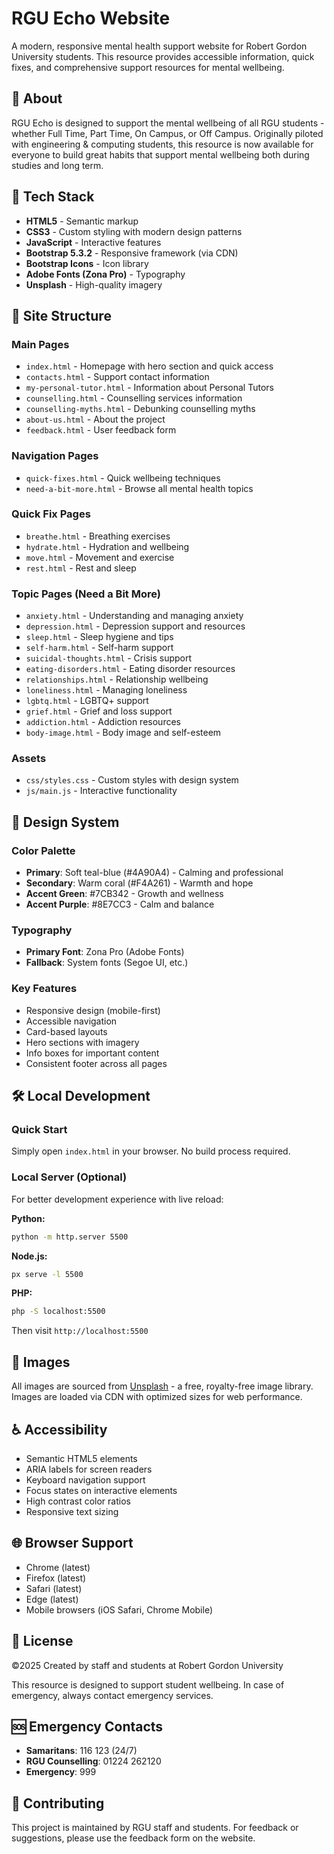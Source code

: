 # RGU Echo Website

A modern, responsive mental health support website for Robert Gordon University students. This resource provides accessible information, quick fixes, and comprehensive support resources for mental wellbeing.

## 🎯 About

RGU Echo is designed to support the mental wellbeing of all RGU students - whether Full Time, Part Time, On Campus, or Off Campus. Originally piloted with engineering & computing students, this resource is now available for everyone to build great habits that support mental wellbeing both during studies and long term.

## 🚀 Tech Stack

- **HTML5** - Semantic markup
- **CSS3** - Custom styling with modern design patterns
- **JavaScript** - Interactive features
- **Bootstrap 5.3.2** - Responsive framework (via CDN)
- **Bootstrap Icons** - Icon library
- **Adobe Fonts (Zona Pro)** - Typography
- **Unsplash** - High-quality imagery

## 📁 Site Structure

### Main Pages
- `index.html` - Homepage with hero section and quick access
- `contacts.html` - Support contact information
- `my-personal-tutor.html` - Information about Personal Tutors
- `counselling.html` - Counselling services information
- `counselling-myths.html` - Debunking counselling myths
- `about-us.html` - About the project
- `feedback.html` - User feedback form

### Navigation Pages
- `quick-fixes.html` - Quick wellbeing techniques
- `need-a-bit-more.html` - Browse all mental health topics

### Quick Fix Pages
- `breathe.html` - Breathing exercises
- `hydrate.html` - Hydration and wellbeing
- `move.html` - Movement and exercise
- `rest.html` - Rest and sleep

### Topic Pages (Need a Bit More)
- `anxiety.html` - Understanding and managing anxiety
- `depression.html` - Depression support and resources
- `sleep.html` - Sleep hygiene and tips
- `self-harm.html` - Self-harm support
- `suicidal-thoughts.html` - Crisis support
- `eating-disorders.html` - Eating disorder resources
- `relationships.html` - Relationship wellbeing
- `loneliness.html` - Managing loneliness
- `lgbtq.html` - LGBTQ+ support
- `grief.html` - Grief and loss support
- `addiction.html` - Addiction resources
- `body-image.html` - Body image and self-esteem

### Assets
- `css/styles.css` - Custom styles with design system
- `js/main.js` - Interactive functionality

## 🎨 Design System

### Color Palette
- **Primary**: Soft teal-blue (#4A90A4) - Calming and professional
- **Secondary**: Warm coral (#F4A261) - Warmth and hope
- **Accent Green**: #7CB342 - Growth and wellness
- **Accent Purple**: #8E7CC3 - Calm and balance

### Typography
- **Primary Font**: Zona Pro (Adobe Fonts)
- **Fallback**: System fonts (Segoe UI, etc.)

### Key Features
- Responsive design (mobile-first)
- Accessible navigation
- Card-based layouts
- Hero sections with imagery
- Info boxes for important content
- Consistent footer across all pages

## 🛠️ Local Development

### Quick Start
Simply open `index.html` in your browser. No build process required.

### Local Server (Optional)
For better development experience with live reload:

**Python:**
```bash
python -m http.server 5500
```

**Node.js:**
```bash
px serve -l 5500
```

**PHP:**
```bash
php -S localhost:5500
```

Then visit `http://localhost:5500`

## 📸 Images

All images are sourced from [Unsplash](https://unsplash.com) - a free, royalty-free image library. Images are loaded via CDN with optimized sizes for web performance.

## ♿ Accessibility

- Semantic HTML5 elements
- ARIA labels for screen readers
- Keyboard navigation support
- Focus states on interactive elements
- High contrast color ratios
- Responsive text sizing

## 🌐 Browser Support

- Chrome (latest)
- Firefox (latest)
- Safari (latest)
- Edge (latest)
- Mobile browsers (iOS Safari, Chrome Mobile)

## 📄 License

©2025 Created by staff and students at Robert Gordon University

This resource is designed to support student wellbeing. In case of emergency, always contact emergency services.

## 🆘 Emergency Contacts

- **Samaritans**: 116 123 (24/7)
- **RGU Counselling**: 01224 262120
- **Emergency**: 999

## 🤝 Contributing

This project is maintained by RGU staff and students. For feedback or suggestions, please use the feedback form on the website.

